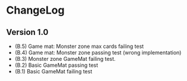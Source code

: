 # ChangeLog

## Version 1.0

- (B.5) Game mat: Monster zone max cards failing test 
- (B.4) Game mat: Monster zone passing test (wrong implementation) 
- (B.3) Monster zone GameMat failing test.
- (B.2) Basic GameMat passing test
- (B.1) Basic GameMat failing test